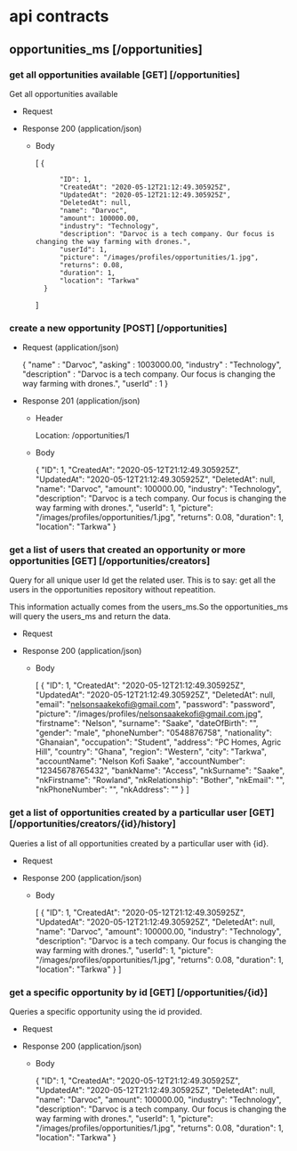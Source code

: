 # api contracts

## opportunities_ms [/opportunities]

### get all opportunities available [GET] [/opportunities]

Get all opportunities available

+ Request 

+ Response 200 (application/json)

	+ Body
	
		[
			{
			
				"ID": 1,
				"CreatedAt": "2020-05-12T21:12:49.305925Z",
				"UpdatedAt": "2020-05-12T21:12:49.305925Z",
				"DeletedAt": null,
				"name": "Darvoc",
				"amount": 100000.00,
				"industry": "Technology",
				"description": "Darvoc is a tech company. Our focus is changing the way farming with drones.",
				"userId": 1,
				"picture": "/images/profiles/opportunities/1.jpg",
				"returns": 0.08,
				"duration": 1,
				"location": "Tarkwa"
			}
		]
		
		
### create a new opportunity [POST] [/opportunities]

+ Request (application/json)

	{
		"name" : "Darvoc",
		"asking" : 1003000.00,
		"industry" : "Technology",
		"description" : "Darvoc is a tech company. Our focus is changing the way farming with drones.",
		"userId" : 1
	}

+ Response 201 (application/json)
	
	+ Header
	
		Location: /opportunities/1

	+ Body
		
		{
			"ID": 1,
			"CreatedAt": "2020-05-12T21:12:49.305925Z",
			"UpdatedAt": "2020-05-12T21:12:49.305925Z",
			"DeletedAt": null,
			"name": "Darvoc",
			"amount": 100000.00,
			"industry": "Technology",
			"description": "Darvoc is a tech company. Our focus is changing the way farming with drones.",
			"userId": 1,
			"picture": "/images/profiles/opportunities/1.jpg",
			"returns": 0.08,
			"duration": 1,
			"location": "Tarkwa"
		}
		
### get a list of users that created an opportunity or more opportunities [GET] [/opportunities/creators]

Query for all unique user Id get the related user. This is to say: get all the users in the opportunities repository without repeatition.

This information actually comes from the users_ms.So the opportunities_ms will query the users_ms and return the data.

+ Request 

+ Response 200 (application/json)
			
	+ Body	
	
		[
			{
				"ID": 1,
				"CreatedAt": "2020-05-12T21:12:49.305925Z",
				"UpdatedAt": "2020-05-12T21:12:49.305925Z",
				"DeletedAt": null,
				"email": "nelsonsaakekofi@gmail.com",
				"password": "password",
				"picture": "/images/profiles/nelsonsaakekofi@gmail.com.jpg",
				"firstname": "Nelson",
				"surname": "Saake",
				"dateOfBirth": "",
				"gender": "male",
				"phoneNumber": "0548876758",
				"nationality": "Ghanaian",
				"occupation": "Student",
				"address": "PC Homes, Agric Hill",
				"country": "Ghana",
				"region": "Western",
				"city": "Tarkwa",
				"accountName": "Nelson Kofi Saake",
				"accountNumber": "12345678765432",
				"bankName": "Access",
				"nkSurname": "Saake",
				"nkFirstname": "Rowland",
				"nkRelationship": "Bother",
				"nkEmail": "",
				"nkPhoneNumber": "",
				"nkAddress": ""
			}
		]
		
### get a list of opportunities created by a particullar user [GET] [/opportunities/creators/{id}/history]

Queries a list of all opportunities created by a particullar user with {id}.

+ Request

+ Response 200 (application/json)

	+ Body
		
		[
			{
				"ID": 1,
				"CreatedAt": "2020-05-12T21:12:49.305925Z",
				"UpdatedAt": "2020-05-12T21:12:49.305925Z",
				"DeletedAt": null,
				"name": "Darvoc",
				"amount": 100000.00,
				"industry": "Technology",
				"description": "Darvoc is a tech company. Our focus is changing the way farming with drones.",
				"userId": 1,
				"picture": "/images/profiles/opportunities/1.jpg",
				"returns": 0.08,
				"duration": 1,
				"location": "Tarkwa"
			}
		]


### get a specific opportunity by id [GET] [/opportunities/{id}]

Queries a specific opportunity using the id provided.

+ Request

+ Response 200 (application/json)

	+ Body
	
		{
			"ID": 1,
			"CreatedAt": "2020-05-12T21:12:49.305925Z",
			"UpdatedAt": "2020-05-12T21:12:49.305925Z",
			"DeletedAt": null,
			"name": "Darvoc",
			"amount": 100000.00,
			"industry": "Technology",
			"description": "Darvoc is a tech company. Our focus is changing the way farming with drones.",
			"userId": 1,
			"picture": "/images/profiles/opportunities/1.jpg",
			"returns": 0.08,
			"duration": 1,
			"location": "Tarkwa"
		}

